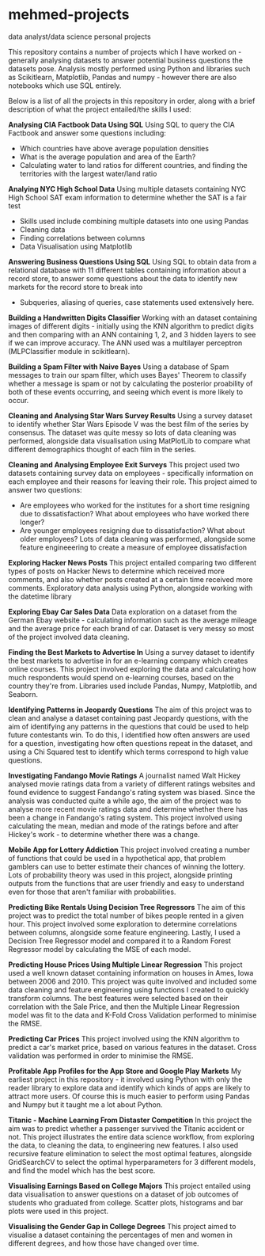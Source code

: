 # mehmed-projects
data analyst/data science personal projects

This repository contains a number of projects which I have worked on - generally analysing datasets to answer potential business questions the datasets pose. Analysis mostly performed using Python and libraries such as Scikitlearn, Matplotlib, Pandas and numpy - however there are also notebooks which use SQL entirely.

Below is a list of all the projects in this repository in order, along with a brief description of what the project entailed/the skills I used:


**Analysing CIA Factbook Data Using SQL**
Using SQL to query the CIA Factbook and answer some questions including:
* Which countries have above average population densities
* What is the average population and area of the Earth?
* Calculating water to land ratios for different countries, and finding the territories with the largest water/land ratio

**Analying NYC High School Data**
Using multiple datasets containing NYC High School SAT exam information to determine whether the SAT is a fair test
* Skills used include combining multiple datasets into one using Pandas
* Cleaning data
* Finding correlations between columns
* Data Visualisation using Matplotlib

**Answering Business Questions Using SQL**
Using SQL to obtain data from a relational database with 11 different tables containing information about a record store, to answer some questions about the data to identify new markets for the record store to break into
* Subqueries, aliasing of queries, case statements used extensively here.

**Building a Handwritten Digits Classifier**
Working with an dataset containing images of different digits - initially using the KNN algorithm to predict digits and then comparing with an ANN containing 1, 2, and 3 hidden layers to see if we can improve accuracy.  The ANN used was a multilayer perceptron (MLPClassifier module in scikitlearn).

**Building a Spam Filter with Naive Bayes**
Using a database of Spam messages to train our spam filter, which uses Bayes' Theorem to classify whether a message is spam or not by calculating the posterior proability of both of these events occurring, and seeing which event is more likely to occur.

**Cleaning and Analysing Star Wars Survey Results**
Using a survey dataset to identify whether Star Wars Episode V was the best film of the series by consensus.  The dataset was quite messy so lots of data cleaning was performed, alongside data visualisation using MatPlotLib to compare what different demographics thought of each film in the series.

**Cleaning and Analysing Employee Exit Surveys**
This project used two datasets containing survey data on employees - specifically information on each employee and their reasons for leaving their role.  This project aimed to answer two questions:
* Are employees who worked for the institutes for a short time resigning due to dissatisfaction? What about employees who have worked there longer?
* Are younger employees resigning due to dissatisfaction? What about older employees?
Lots of data cleaning was performed, alongside some feature engineeering to create a measure of employee dissatisfaction

**Exploring Hacker News Posts**
This project entailed comparing two different types of posts on Hacker News to determine which received more comments, and also whether posts created at a certain time received more comments.  Exploratory data analysis using Python, alongside working with the datetime library

**Exploring Ebay Car Sales Data**
Data exploration on a dataset from the German Ebay website - calculating information such as the average mileage and the average price for each brand of car.  Dataset is very messy so most of the project involved data cleaning.

**Finding the Best Markets to Advertise In**
Using a survey dataset to identify the best markets to advertise in for an e-learning company which creates online courses.  This project involved exploring the data and calculating how much respondents would spend on e-learning courses, based on the country they're from. Libraries used include Pandas, Numpy, Matplotlib, and Seaborn.

**Identifying Patterns in Jeopardy Questions**
The aim of this project was to clean and analyse a dataset containing past Jeopardy questions, with the aim of identifying any patterns in the questions that could be used to help future contestants win.  To do this, I identified how often answers are used for a question, investigating how often questions repeat in the dataset, and using a Chi Squared test to identify which terms correspond to high value questions.

**Investigating Fandango Movie Ratings**
A journalist named Walt Hickey analysed movie ratings data from a variety of different ratings websites and found evidence to suggest Fandango's rating system was biased.  Since the analysis was conducted quite a while ago, the aim of the project was to analyse more recent movie ratings data and determine whether there has been a change in Fandango's rating system.  This project involved using calculating the mean, median and mode of the ratings before and after Hickey's work - to determine whether there was a change.

**Mobile App for Lottery Addiction**
This project involved creating a number of functions that could be used in a hypothetical app, that problem gamblers can use to better estimate their chances of winning the lottery.  Lots of probability theory was used in this project, alongside printing outputs from the functions that are user friendly and easy to understand even for those that aren't familiar with probabilities.

**Predicting Bike Rentals Using Decision Tree Regressors**
The aim of this project was to predict the total number of bikes people rented in a given hour. This project involved some exploration to determine correlations between columns, alongside some feature engineering.  Lastly, I used a Decision Tree Regressor model and compared it to a Random Forest Regressor model by calculating the MSE of each model. 

**Predicting House Prices Using Multiple Linear Regression**
This project used a well known dataset containing information on houses in Ames, Iowa between 2006 and 2010. This project was quite involved and included some data cleaning and  feature engineering using functions I created to quickly transform columns.  The best features were selected based on their correlation with the Sale Price, and then the Multiple Linear Regression model was fit to the data and K-Fold Cross Validation performed to minimise the RMSE.

**Predicting Car Prices**
This project involved using the KNN algorithm to predict a car's market price, based on various features in the dataset.  Cross validation was performed in order to minimise the RMSE.

**Profitable App Profiles for the App Store and Google Play Markets**
My earliest project in this repository - it involved using Python with only the reader library to explore data and identify which kinds of apps are likely to attract more users. Of course this is much easier to perform using Pandas and Numpy but it taught me a lot about Python.

**Titanic - Machine Learning From Distaster Competition**
In this project the aim was to predict whether a passenger survived the Titanic accident or not. This project illustrates the entire data science workflow, from exploring the data, to cleaning the data, to engineering new features. I also used recursive feature elimination to select the most optimal features, alongside GridSearchCV to select the optimal hyperparameters for 3 different models, and find the model which has the best score.

**Visualising Earnings Based on College Majors**
This project entailed using data visualisation to answer questions on a dataset of job outcomes of students who graduated from college. Scatter plots, histograms and bar plots were used in this project.

**Visualising the Gender Gap in College Degrees**
This project aimed to visualise a dataset containing the percentages of men and women in different degrees, and how those have changed over time. 
